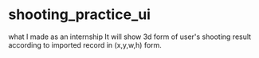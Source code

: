 # shooting_practice_ui
what I made as an internship
It will show 3d form of user's shooting result according to imported record in (x,y,w,h) form.
